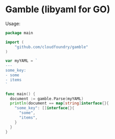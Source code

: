 Gamble (libyaml for GO)
===============================

Usage:

```go
package main

import (
    "github.com/cloudfoundry/gamble"
)

var myYAML = `
---
some_key:
- some
- items
`

func main() {
  document := gamble.Parse(myYAML)
  println(document == map[string]interface{}{
    "some_key": []interface{}{
      "some",
      "items",
    }
  }
}
```
